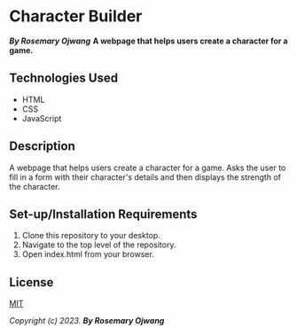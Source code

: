 # Character Builder

**_By Rosemary Ojwang_**
**A webpage that helps users create a character for a game.**

## Technologies Used
* HTML
* CSS
* JavaScript

## Description
A webpage that helps users create a character for a game. Asks the user to fill in a form with their character's details and then displays the strength of the character.

## Set-up/Installation Requirements
1. Clone this repository to your desktop.
2. Navigate to the top level of the repository.
3. Open index.html from your browser.

## License
[MIT](https://opensource.org/license/cpl1-0-txt/)


_Copyright (c) 2023._  _**By Rosemary Ojwang**_